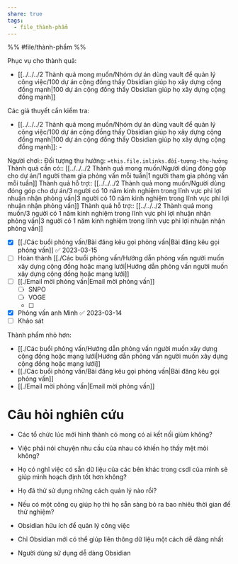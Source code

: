 ```yaml
---
share: true
tags:
  - file_thành-phẩm
---
```


%%
#file/thành-phẩm
%%

Phục vụ cho thành quả:
- [[../../../2 Thành quả mong muốn/Nhóm dự án dùng vault để quản lý công việc/100 dự án cộng đồng thấy Obsidian giúp họ xây dựng cộng đồng mạnh|100 dự án cộng đồng thấy Obsidian giúp họ xây dựng cộng đồng mạnh]]

Các giả thuyết cần kiểm tra:
- [[../../../2 Thành quả mong muốn/Nhóm dự án dùng vault để quản lý công việc/100 dự án cộng đồng thấy Obsidian giúp họ xây dựng cộng đồng mạnh|100 dự án cộng đồng thấy Obsidian giúp họ xây dựng cộng đồng mạnh]]: \-

Người chơi:: 
Đối tượng thụ hưởng: `=this.file.inlinks.đối-tượng-thụ-hưởng`
Thành quả cần có:: [[../../../2 Thành quả mong muốn/Người dùng đóng góp cho dự án/1 người tham gia phỏng vấn mỗi tuần|1 người tham gia phỏng vấn mỗi tuần]]
Thành quả hỗ trợ:: [[../../../2 Thành quả mong muốn/Người dùng đóng góp cho dự án/3 người có 10 năm kinh nghiệm trong lĩnh vực phi lợi nhuận nhận phỏng vấn|3 người có 10 năm kinh nghiệm trong lĩnh vực phi lợi nhuận nhận phỏng vấn]]
Thành quả hỗ trợ:: [[../../../2 Thành quả mong muốn/3 người có 1 năm kinh nghiệm trong lĩnh vực phi lợi nhuận nhận phỏng vấn|3 người có 1 năm kinh nghiệm trong lĩnh vực phi lợi nhuận nhận phỏng vấn]]

- [x] [[./Các buổi phỏng vấn/Bài đăng kêu gọi phỏng vấn|Bài đăng kêu gọi phỏng vấn]] ✅ 2023-03-15
- [ ] Hoàn thành [[./Các buổi phỏng vấn/Hướng dẫn phỏng vấn người muốn xây dựng cộng đồng hoặc mạng lưới|Hướng dẫn phỏng vấn người muốn xây dựng cộng đồng hoặc mạng lưới]]
- [ ] [[./Email mời phỏng vấn|Email mời phỏng vấn]]
	- [ ] SNPO
	- [ ] VOGE
	- [ ] 
- [x] Phỏng vấn anh Minh ✅ 2023-03-14
- [ ] Khảo sát

Thành phẩm nhỏ hơn:
- [[./Các buổi phỏng vấn/Hướng dẫn phỏng vấn người muốn xây dựng cộng đồng hoặc mạng lưới|Hướng dẫn phỏng vấn người muốn xây dựng cộng đồng hoặc mạng lưới]]
- [[./Các buổi phỏng vấn/Bài đăng kêu gọi phỏng vấn|Bài đăng kêu gọi phỏng vấn]]
- [[./Email mời phỏng vấn|Email mời phỏng vấn]]



# Câu hỏi nghiên cứu
- Các tổ chức lúc mới hình thành có mong có ai kết nối giùm không?
- Việc phải nói chuyện nhu cầu của nhau có khiến họ thấy mệt mỏi không?
- Họ có nghĩ việc có sẵn dữ liệu của các bên khác trong csdl của mình sẽ giúp mình hoạch định tốt hơn không?

- Họ đã thử sử dụng những cách quản lý nào rồi?
- Nếu có một công cụ giúp họ thì họ sẵn sàng bỏ ra bao nhiêu thời gian để thử nghiệm?


- Obsidian hữu ích để quản lý công việc
- Chỉ Obsidian mới có thể giúp liên thông dữ liệu một cách dễ dàng nhất

- Người dùng sử dụng dễ dàng Obsidian
